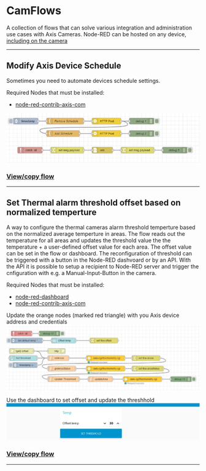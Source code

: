 # CamFlows
A collection of flows that can solve various integration and administration use cases with Axis Cameras.  Node-RED can be hosted on any device, [including on the camera](https://pandosme.github.io/acap/node-red/2023/09/12/nodered-acap.html)  
  
___
## Modify Axis Device Schedule
Sometimes you need to automate devices schedule settings.  

Required Nodes that must be installed:
- [node-red-contrib-axis-com](https://flows.nodered.org/node/node-red-contrib-axis-com)
  
![Flow](pictures/ModifyAxisDeviceSchedule.jpeg)
  
### [View/copy flow](https://github.com/pandosme/flows/blob/master/flows/ModifyAxisDeviceSchedule.json)


___
## Set Thermal alarm threshold offset based on normalized temperture
A way to configure the thermal cameras alarm threshold temperture based on the normalized average temperture in areas.  The flow reads out the temperature for all areas and updates
the threshold value the the temperature + a user-defined offset value for each area.  The offset value can be set in the flow or dashboard.
The reconfiguration of threshold can be triggered with a button in the Node-RED dashvoard or by an API.  With the API it is possible to setup a recipient to Node-RED server and trigger the cnfiguration with e.g. a Manual-Input-Button in the camera.  

Required Nodes that must be installed:
- [node-red-dashboard](https://flows.nodered.org/node/node-red-dashboard)
- [node-red-contrib-axis-com](https://flows.nodered.org/node/node-red-contrib-axis-com)
  
Update the orange nodes (marked red triangle) with you Axis device address and credentials
![Flow](pictures/ThermalOffsetFlow.jpeg)
  
Use the dashboard to set offset and update the threshhold
![Flow](pictures/ThermalOffsetDashboard.jpeg)
  
### [View/copy flow](https://github.com/pandosme/CamFlows/blob/master/flows/ThermalTresholdOffset.json)


___
